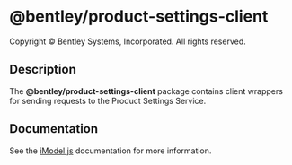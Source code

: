 # @bentley/product-settings-client

Copyright © Bentley Systems, Incorporated. All rights reserved.

## Description

The __@bentley/product-settings-client__ package contains client wrappers for sending requests to the Product Settings Service.

## Documentation

See the [iModel.js](https://www.imodeljs.org) documentation for more information.

